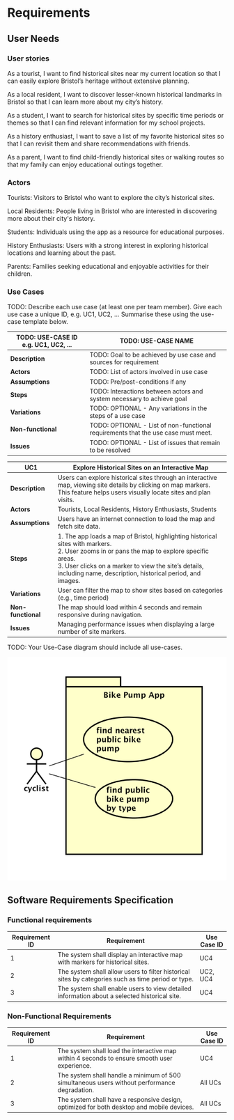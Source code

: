 # Requirements

## User Needs

### User stories
As a tourist, I want to find historical sites near my current location so that I can easily explore Bristol’s heritage without extensive planning.

As a local resident, I want to discover lesser-known historical landmarks in Bristol so that I can learn more about my city’s history.

As a student, I want to search for historical sites by specific time periods or themes so that I can find relevant information for my school projects.

As a history enthusiast, I want to save a list of my favorite historical sites so that I can revisit them and share recommendations with friends.

As a parent, I want to find child-friendly historical sites or walking routes so that my family can enjoy educational outings together.

### Actors
Tourists: Visitors to Bristol who want to explore the city’s historical sites.

Local Residents: People living in Bristol who are interested in discovering more about their city's history.

Students: Individuals using the app as a resource for educational purposes.

History Enthusiasts: Users with a strong interest in exploring historical locations and learning about the past.

Parents: Families seeking educational and enjoyable activities for their children.

### Use Cases
TODO: Describe each use case (at least one per team member).
    Give each use case a unique ID, e.g. UC1, UC2, ...
    Summarise these using the use-case template below.

| TODO: USE-CASE ID e.g. UC1, UC2, ... | TODO: USE-CASE NAME | 
| -------------------------------------- | ------------------- |
| **Description** | TODO: Goal to be achieved by use case and sources for requirement |
| **Actors** | TODO: List of actors involved in use case |
| **Assumptions** | TODO: Pre/post-conditions if any</td></tr>
| **Steps** | TODO: Interactions between actors and system necessary to achieve goal |
| **Variations** | TODO: OPTIONAL - Any variations in the steps of a use case |
| **Non-functional** | TODO: OPTIONAL - List of non-functional requirements that the use case must meet. |
| **Issues** | TODO: OPTIONAL - List of issues that remain to be resolved |


| UC1 | Explore Historical Sites on an Interactive Map | 
| -------------------------------------- | ------------------- |
| **Description** | Users can explore historical sites through an interactive map, viewing site details by clicking on map markers. This feature helps users visually locate sites and plan visits. |
| **Actors** | Tourists, Local Residents, History Enthusiasts, Students |
| **Assumptions** | Users have an internet connection to load the map and fetch site data.</td></tr>
| **Steps** | 1. The app loads a map of Bristol, highlighting historical sites with markers.<br>2. User zooms in or pans the map to explore specific areas.<br>3. User clicks on a marker to view the site’s details, including name, description, historical period, and images.<br>|
| **Variations** | User can filter the map to show sites based on categories (e.g., time period) |
| **Non-functional** | The map should load within 4 seconds and remain responsive during navigation. |
| **Issues** | Managing performance issues when displaying a large number of site markers. |

TODO: Your Use-Case diagram should include all use-cases.

![Insert your Use-Case Diagram Here](images/use-case.png)

## Software Requirements Specification
### Functional requirements

| **Requirement ID** | **Requirement**                                                                                  | **Use Case ID**|
|---------------------|-------------------------------------------------------------------------------------------------|----------------|
| 1                   | The system shall display an interactive map with markers for historical sites.                  | UC4            |
| 2                   | The system shall allow users to filter historical sites by categories such as time period or type.| UC2, UC4     |
| 3                   | The system shall enable users to view detailed information about a selected historical site.    | UC4            |


### Non-Functional Requirements

| **Requirement ID** | **Requirement**                                                                                 | **Use Case ID** |
|---------------------|------------------------------------------------------------------------------------------------|-----------------|
| 1                   | The system shall load the interactive map within 4 seconds to ensure smooth user experience.   | UC4             |
| 2                   | The system shall handle a minimum of 500 simultaneous users without performance degradation.   | All UCs         |
| 3                   | The system shall have a responsive design, optimized for both desktop and mobile devices.      | All UCs         |
